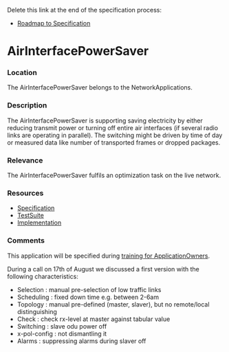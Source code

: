 Delete this link at the end of the specification process:  
- [Roadmap to Specification](../../issues/1)

# AirInterfacePowerSaver

### Location
The AirInterfacePowerSaver belongs to the NetworkApplications.

### Description
The AirInterfacePowerSaver is supporting saving electricity by either reducing transmit power or turning off entire air interfaces (if several radio links are operating in parallel). The switching might be driven by time of day or measured data like number of transported frames or dropped packages.

### Relevance
The AirInterfacePowerSaver fulfils an optimization task on the live network.

### Resources
- [Specification](./spec/)
- [TestSuite](./testing/)
- [Implementation](./server/)

### Comments
This application will be specified during [training for ApplicationOwners](https://gist.github.com/openBackhaul/5aabdbc90257b83b9fe7fc4da059d3cd).

During a call on 17th of August we discussed a first version with the following characteristics:
- Selection : manual pre-selection of low traffic links
- Scheduling : fixed down time e.g. between 2-6am
- Topology : manual pre-defined (master, slaver), but no remote/local distinguishing
- Check : check rx-level at master against tabular value
- Switching : slave odu power off
- x-pol-config : not dismantling it
- Alarms : suppressing alarms during slaver off


